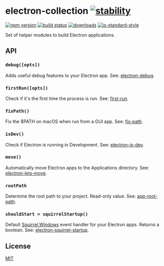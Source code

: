 # electron-collection [![stability][0]][1]
[![npm version][2]][3] [![build status][4]][5]
[![downloads][8]][9] [![js-standard-style][10]][11]

Set of helper modules to build Electron applications.

## API

### `debug([opts])`
Adds useful debug features to your Electron app. See:
[electron-debug](https://www.npmjs.com/package/electron-debug).

### `firstRun([opts])`
Check if it's the first time the process is run. See:
[first-run](https://github.com/sindresorhus/first-run).

### `fixPath()`
Fix the $PATH on macOS when run from a GUI app. See:
[fix-path](https://github.com/sindresorhus/fix-path).

### `isDev()`
Check if Electron is running in Development. See:
[electron-is-dev](https://github.com/sindresorhus/electron-is-dev).

### `move()`
Automatically move Electron apps to the Applications directory. See:
[electron-lets-move](https://github.com/tommoor/electron-lets-move).

### `rootPath`
Determine the root path to your project. Read-only value. See:
[app-root-path](https://github.com/inxilpro/node-app-root-path).

### `shouldStart = squirrelStartup()`
Default [Squirrel.Windows](https://github.com/Squirrel/Squirrel.Windows) event
handler for your Electron apps. Returns a boolean. See:
[electron-squirrel-startup](https://github.com/mongodb-js/electron-squirrel-startup).

## License
[MIT](https://tldrlegal.com/license/mit-license)

[0]: https://img.shields.io/badge/stability-experimental-orange.svg?style=flat-square
[1]: https://nodejs.org/api/documentation.html#documentation_stability_index
[2]: https://img.shields.io/npm/v/electron-collection.svg?style=flat-square
[3]: https://npmjs.org/package/electron-collection
[4]: https://img.shields.io/travis/yoshuawuyts/electron-collection/master.svg?style=flat-square
[5]: https://travis-ci.org/yoshuawuyts/electron-collection
[6]: https://img.shields.io/codecov/c/github/yoshuawuyts/electron-collection/master.svg?style=flat-square
[7]: https://codecov.io/github/yoshuawuyts/electron-collection
[8]: http://img.shields.io/npm/dm/electron-collection.svg?style=flat-square
[9]: https://npmjs.org/package/electron-collection
[10]: https://img.shields.io/badge/code%20style-standard-brightgreen.svg?style=flat-square
[11]: https://github.com/feross/standard
